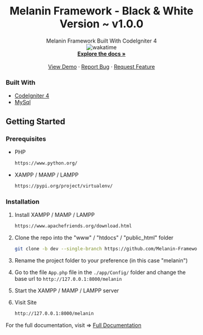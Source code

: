 <div id="top"></div>

<!-- PROJECT LOGO -->
<br />
<div align="center">
  <h1 align="center">Melanin Framework - Black & White Version ~ v1.0.0</h1>

  <p align="center">
    Melanin Framework Built With CodeIgniter 4
    <br />
    <img src="https://wakatime.com/badge/user/9657174f-2430-4dfd-aaef-2b316eb71a36/project/460c398e-e66a-4379-b0f2-616ededc8867.svg" alt="wakatime"/>
    <br>
    <a href="#" target="_blank"><strong>Explore the docs »</strong></a>
    <br />
    <br />
    <a href="#" target="_blank">View Demo</a>
    ·
    <a href="#">Report Bug</a>
    ·
    <a href="#">Request Feature</a>
  </p>
</div>

### Built With

* [CodeIgniter 4](https://www.codeigniter.com/)
* [MySql](https://https://www.mysql.com//)

<!-- GETTING STARTED -->
## Getting Started

### Prerequisites

* PHP

  ```sh
  https://www.python.org/
  ```

* XAMPP / MAMP / LAMPP

  ```sh
  https://pypi.org/project/virtualenv/
  ```

### Installation

1. Install XAMPP / MAMP / LAMPP 
    ```sh
   https://www.apachefriends.org/download.html 
   ```

2. Clone the repo into the "www" / "htdocs" / "public_html" 
folder

   ```sh
   git clone -b dev --single-branch https://github.com/Melanin-Framework/melanin-framework-codeigniter-bw.git
   ```

3. Rename the project folder to your preference 
(in this case "melanin")


4. Go to the file `App.php` file in the `./app/Config/`  folder
and change the base url to `http://127.0.0.1:8000/melanin`


6. Start the XAMPP / MAMP / LAMPP server


5. Visit Site

   ```sh
   http://127.0.0.1:8000/melanin
   ```
For the full documentation, visit => <a href="#">Full Documentation</a>